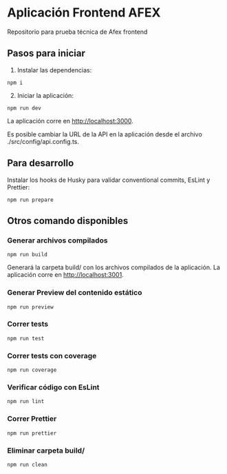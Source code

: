 # Aplicación Frontend AFEX
Repositorio para prueba técnica de Afex frontend


## Pasos para iniciar
1. Instalar las dependencias:
```
npm i
```

2. Iniciar la aplicación:
```
npm run dev
```

La aplicación corre en [http://localhost:3000](http://localhost:3000).

Es posible cambiar la URL de la API en la aplicación desde el archivo ./src/config/api.config.ts.




## Para desarrollo

Instalar los hooks de Husky para validar conventional commits, EsLint y Prettier:
```
npm run prepare
```



## Otros comando disponibles


### Generar archivos compilados
```
npm run build
```

Generará la carpeta build/ con los archivos compilados de la aplicación. La aplicación corre en [http://localhost:3001](http://localhost:3001).



### Generar Preview del contenido estático
```
npm run preview
```


### Correr tests
```
npm run test
```


### Correr tests con coverage
```
npm run coverage
```


### Verificar código con EsLint
```
npm run lint
```


### Correr Prettier
```
npm run prettier
```


### Eliminar carpeta build/
```
npm run clean
```